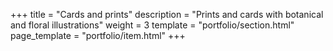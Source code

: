 +++
title = "Cards and prints"
description = "Prints and cards with botanical and floral illustrations"
weight = 3
template = "portfolio/section.html"
page_template = "portfolio/item.html"
+++
